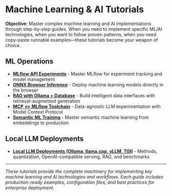# Machine Learning & AI Tutorials

**Objective**: Master complex machine learning and AI implementations through step-by-step guides. When you need to implement specific ML/AI technologies, when you want to follow proven patterns, when you need copy-paste runnable examples—these tutorials become your weapon of choice.

## ML Operations

- **[MLflow API Experiments](mlflow-api-experiments.md)** - Master MLflow for experiment tracking and model management
- **[ONNX Browser Inference](onnx-browser-inference.md)** - Deploy machine learning models directly in the browser
- **[RAG with Ollama + Database](rag-ollama-db.md)** - Build intelligent data interfaces with retrieval-augmented generation
- **[MCP ↔ MLflow Toolchain](mcp-mlflow-toolchain.md)** - Data-agnostic LLM experimentation with Model Context Protocol
- **[Semantic ML Training](semantic-ml-training.md)** - Master semantic machine learning from embeddings to production

## Local LLM Deployments

- **[Local LLM Deployments (Ollama, llama.cpp, vLLM, TGI)](local-llm-deployments.md)** - Methods, quantization, OpenAI-compatible serving, RAG, and benchmarks

---

*These tutorials provide the complete machinery for implementing key machine learning and AI technologies and workflows. Each guide includes production-ready examples, configuration files, and best practices for enterprise deployment.*
